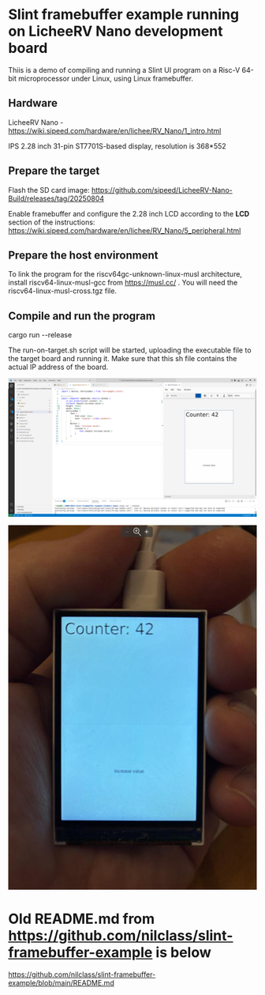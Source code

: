 
# Slint framebuffer example running on LicheeRV Nano development board 

Thiis is a demo of compiling and running a Slint UI program on a Risc-V 64-bit microprocessor under Linux, using Linux framebuffer.

## Hardware

LicheeRV Nano - https://wiki.sipeed.com/hardware/en/lichee/RV_Nano/1_intro.html

IPS 2.28 inch 31-pin ST7701S-based display, resolution is 368*552

## Prepare the target

Flash the SD card image: https://github.com/sipeed/LicheeRV-Nano-Build/releases/tag/20250804

Enable framebuffer and configure the 2.28 inch LCD according to the **LCD** section of the instructions: https://wiki.sipeed.com/hardware/en/lichee/RV_Nano/5_peripheral.html

## Prepare the host environment

To link the program for the riscv64gc-unknown-linux-musl architecture, install riscv64-linux-musl-gcc from https://musl.cc/ . You will need the riscv64-linux-musl-cross.tgz file.

## Compile and run the program

cargo run --release

The run-on-target.sh script will be started, uploading the executable file to the target board and running it. Make sure that this sh file contains the actual IP address of the board.

![](Screenshot-02.png)

![](photo-lcd.jpeg)


# Old README.md from https://github.com/nilclass/slint-framebuffer-example is below

https://github.com/nilclass/slint-framebuffer-example/blob/main/README.md

